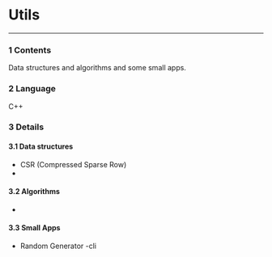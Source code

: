 # Utils
---

### 1 Contents

Data structures and algorithms and some small apps.

### 2 Language
C++

### 3 Details

#### 3.1 Data structures
- CSR (Compressed Sparse Row)
- 

#### 3.2 Algorithms
- 

#### 3.3 Small Apps

- Random Generator -cli